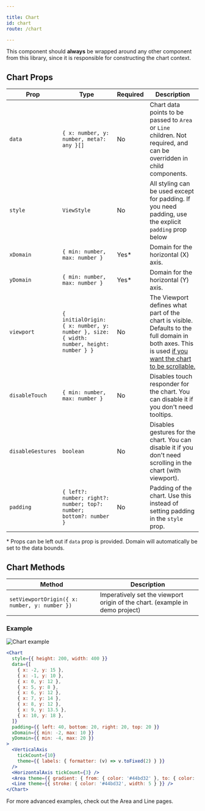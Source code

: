 ```yaml
---

title: Chart
id: chart
route: /chart

---
```


This component should **always** be wrapped around any other component from this library, since it is responsible for constructing the chart context.

## Chart Props
| Prop        | Type | Required | Description
| ----------- | ----------- | ------------- | ------ |
| `data`      | `{ x: number, y: number, meta?: any }[]` | No | Chart data points to be passed to `Area` or `Line` children. Not required, and can be overridden in child components.  |
| `style`   | `ViewStyle`        | No | All styling can be used except for padding. If you need padding, use the explicit `padding` prop below  |
| `xDomain`   | `{ min: number, max: number }`        | Yes* | Domain for the horizontal (X) axis.  |
| `yDomain`   | `{ min: number, max: number }`        | Yes* | Domain for the horizontal (Y) axis.  |
| `viewport`   | `{ initialOrigin: { x: number, y: number }, size: { width: number, height: number } }`  | No | The Viewport defines what part of the chart is visible. Defaults to the full domain in both axes. This is used [if you want the chart to be scrollable.](line.md#with-viewport-scrollable-chart) |
| `disableTouch`   | `{ min: number, max: number }`        | No | Disables touch responder for the chart. You can disable it if you don't need tooltips. |
| `disableGestures`   | `boolean`        | No | Disables gestures for the chart. You can disable it if you don't need scrolling in the chart (with viewport).  |
| `padding`   | `{ left?: number; right?: number; top?: number; bottom?: number }`        | No | Padding of the chart. Use this instead of setting padding in the `style` prop.  |

\* Props can be left out if `data` prop is provided. Domain will automatically be set to the data bounds.


## Chart Methods
| Method        | Description
| ----------- | ------ |
| `setViewportOrigin({ x: number, y: number })`      | Imperatively set the viewport origin of the chart. (example in demo project) |


### Example

![Chart example](/img/chart/example.png)

```jsx
<Chart
  style={{ height: 200, width: 400 }}
  data={[
    { x: -2, y: 15 },
    { x: -1, y: 10 },
    { x: 0, y: 12 },
    { x: 5, y: 8 },
    { x: 6, y: 12 },
    { x: 7, y: 14 },
    { x: 8, y: 12 },
    { x: 9, y: 13.5 },
    { x: 10, y: 18 },
  ]}
  padding={{ left: 40, bottom: 20, right: 20, top: 20 }}
  xDomain={{ min: -2, max: 10 }}
  yDomain={{ min: -4, max: 20 }}
>
  <VerticalAxis
    tickCount={10}
    theme={{ labels: { formatter: (v) => v.toFixed(2) } }}
  />
  <HorizontalAxis tickCount={3} />
  <Area theme={{ gradient: { from: { color: '#44bd32' }, to: { color: '#44bd32', opacity: 0.2 } }}} />
  <Line theme={{ stroke: { color: '#44bd32', width: 5 } }} />
</Chart>
```

For more advanced examples, check out the Area and Line pages.